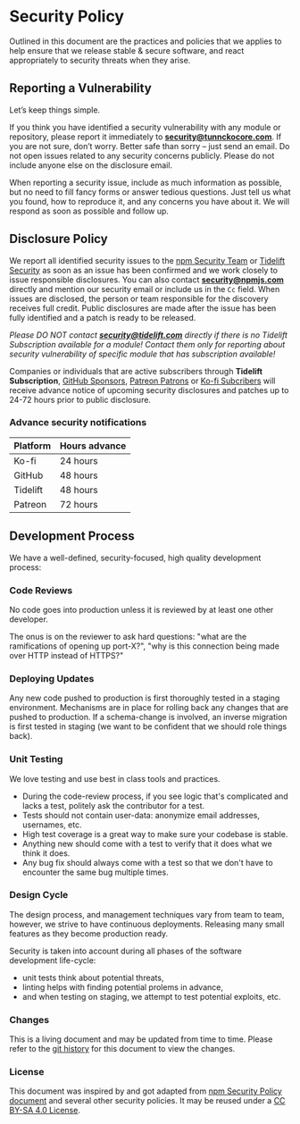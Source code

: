 # Security Policy

Outlined in this document are the practices and policies that we applies to help
ensure that we release stable & secure software, and react appropriately to
security threats when they arise.

## Reporting a Vulnerability

Let’s keep things simple.

If you think you have identified a security vulnerability with any module or
repository, please report it immediately to [**security@tunnckocore.com**](#).
If you are not sure, don’t worry. Better safe than sorry – just send an email.
Do not open issues related to any security concerns publicly. Please do not
include anyone else on the disclosure email.

When reporting a security issue, include as much information as possible, but no
need to fill fancy forms or answer tedious questions. Just tell us what you
found, how to reproduce it, and any concerns you have about it. We will respond
as soon as possible and follow up.

## Disclosure Policy

We report all identified security issues to the
[npm Security Team](https://www.npmjs.com/policies/security) or
[Tidelift Security](https://tidelift.com/security) as soon as an issue has been
confirmed and we work closely to issue responsible disclosures. You can also
contact [**security@npmjs.com**](#) directly and mention our security email or
include us in the `Cc` field. When issues are disclosed, the person or team
responsible for the discovery receives full credit. Public disclosures are made
after the issue has been fully identified and a patch is ready to be released.

_Please DO NOT contact [**security@tidelift.com**](#) directly if there is no
Tidelift Subscription available for a module! Contact them only for reporting
about security vulnerability of specific module that has subscription
available!_

Companies or individuals that are active subscribers through **Tidelift
Subscription**, [GitHub Sponsors](https://github.com/sponsors/tunnckoCore),
[Patreon Patrons](https://patreon.com/tunnckoCore) or
[Ko-fi Subcribers](https://ko-fi.com/tunnckoCore) will receive advance notice of
upcoming security disclosures and patches up to 24-72 hours prior to public
disclosure.

### Advance security notifications

| Platform | Hours advance |
| -------- | ------------- |
| Ko-fi    | 24 hours      |
| GitHub   | 48 hours      |
| Tidelift | 48 hours      |
| Patreon  | 72 hours      |

## Development Process

We have a well-defined, security-focused, high quality development process:

### Code Reviews

No code goes into production unless it is reviewed by at least one other
developer.

The onus is on the reviewer to ask hard questions: "what are the ramifications
of opening up port-X?", "why is this connection being made over HTTP instead of
HTTPS?"

### Deploying Updates

Any new code pushed to production is first thoroughly tested in a staging
environment. Mechanisms are in place for rolling back any changes that are
pushed to production. If a schema-change is involved, an inverse migration is
first tested in staging (we want to be confident that we should role things
back).

### Unit Testing

We love testing and use best in class tools and practices.

- During the code-review process, if you see logic that's complicated and lacks
  a test, politely ask the contributor for a test.
- Tests should not contain user-data: anonymize email addresses, usernames, etc.
- High test coverage is a great way to make sure your codebase is stable.
- Anything new should come with a test to verify that it does what we think it
  does.
- Any bug fix should always come with a test so that we don't have to encounter
  the same bug multiple times.

### Design Cycle

The design process, and management techniques vary from team to team, however,
we strive to have continuous deployments. Releasing many small features as they
become production ready.

Security is taken into account during all phases of the software development
life-cycle:

- unit tests think about potential threats,
- linting helps with finding potential prolems in advance,
- and when testing on staging, we attempt to test potential exploits, etc.

### Changes

This is a living document and may be updated from time to time. Please refer to
the
[git history](https://github.com/node-formidable/.github/commits/master/SECURITY.md)
for this document to view the changes.

### License

This document was inspired by and got adapted from
[npm Security Policy document](https://www.npmjs.com/policies/security) and
several other security policies. It may be reused under a
[CC BY-SA 4.0 License](https://creativecommons.org/licenses/by-sa/4.0/).
